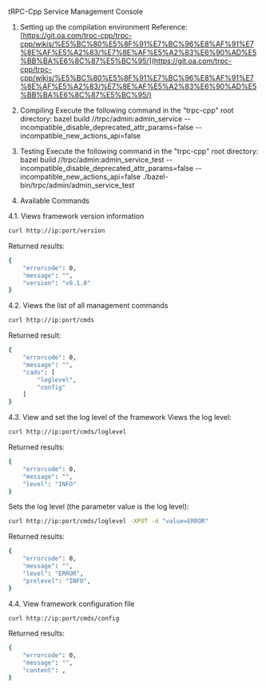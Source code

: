 tRPC-Cpp  Service Management Console 

1. Setting up the compilation environment
   Reference: [https://git.oa.com/trpc-cpp/trpc-cpp/wikis/%E5%BC%80%E5%8F%91%E7%BC%96%E8%AF%91%E7%8E%AF%E5%A2%83/%E7%8E%AF%E5%A2%83%E6%90%AD%E5%BB%BA%E6%8C%87%E5%BC%95/](https://git.oa.com/trpc-cpp/trpc-cpp/wikis/%E5%BC%80%E5%8F%91%E7%BC%96%E8%AF%91%E7%8E%AF%E5%A2%83/%E7%8E%AF%E5%A2%83%E6%90%AD%E5%BB%BA%E6%8C%87%E5%BC%95/)

2. Compiling 
   Execute the following command in the "trpc-cpp" root directory:
   bazel build //trpc/admin:admin_service --incompatible_disable_deprecated_attr_params=false --incompatible_new_actions_api=false

3. Testing 
   Execute the following command in the "trpc-cpp" root directory:
   bazel build //trpc/admin:admin_service_test --incompatible_disable_deprecated_attr_params=false --incompatible_new_actions_api=false
   ./bazel-bin/trpc/admin/admin_service_test

4. Available Commands

4.1. Views framework version information 
```bash
curl http://ip:port/version
```
Returned results:
```bash
{
    "errorcode": 0,
    "message": "",
    "version": "v0.1.0"
}
```

4.2. Views the list of all management commands
```bash
curl http://ip:port/cmds
```
Returned result:
```bash
{
    "errorcode": 0,
    "message": "",
    "cads": [
        "loglevel",
        "config"
    ]
}
```

4.3. View and set the log level of the framework
Views the log level:
```bash
curl http://ip:port/cmds/loglevel
```
Returned results:
```bash
{
    "errorcode": 0,
    "message": "",
    "level": "INFO"
}
```

Sets the log level (the parameter value is the log level):
```bash
curl http://ip:port/cmds/loglevel -XPUT -d "value=ERROR"
```
Returned results:
```bash
{
    "errorcode": 0,
    "message": "",
    "level": "ERROR",
    "prelevel": "INFO",
}
```

4.4. View framework configuration file
```bash
curl http://ip:port/cmds/config
```
Returned results:
```bash
{
    "errorcode": 0,
    "message": "",
    "content": ,
}
```

